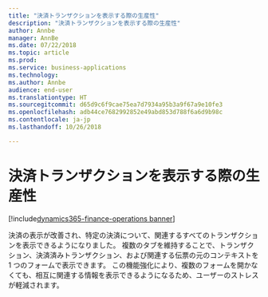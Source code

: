 ```yaml
---
title: "決済トランザクションを表示する際の生産性"
description: "決済トランザクションを表示する際の生産性"
author: Annbe
manager: AnnBe
ms.date: 07/22/2018
ms.topic: article
ms.prod: 
ms.service: business-applications
ms.technology: 
ms.author: Annbe
audience: end-user
ms.translationtype: HT
ms.sourcegitcommit: d65d9c6f9cae75ea7d7934a95b3a9f67a9e10fe3
ms.openlocfilehash: adb44ce7682992852e49abd853d788f6a6d9b98c
ms.contentlocale: ja-jp
ms.lasthandoff: 10/26/2018

---
```

#  <a name="productivity-to-view-settlement-transactions"></a>決済トランザクションを表示する際の生産性

[!include[dynamics365-finance-operations banner](../includes/dynamics365-finance-operations.md)]



決済の表示が改善され、特定の決済について、関連するすべてのトランザクションを表示できるようになりました。 複数のタブを維持することで、トランザクション、決済済みトランザクション、および関連する伝票の元のコンテキストを 1 つのフォームで表示できます。 この機能強化により、複数のフォームを開かなくても、相互に関連する情報を表示できるようになるため、ユーザーのストレスが軽減されます。
